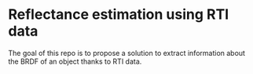 # Reflectance estimation using RTI data
The goal of this repo is to propose a solution to extract information about the BRDF of an object thanks to RTI data.
